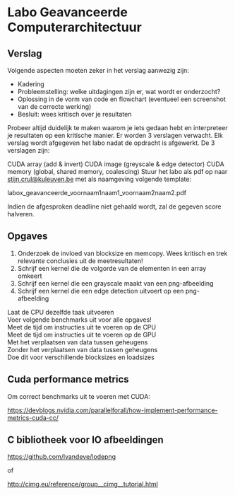 # Labo Geavanceerde Computerarchitectuur
 
## Verslag

Volgende aspecten moeten zeker in het verslag aanwezig zijn:

- Kadering
- Probleemstelling: welke uitdagingen zijn er, wat wordt er onderzocht?
- Oplossing in de vorm van code en flowchart (eventueel een screenshot van de correcte werking)
- Besluit: wees kritisch over je resultaten

Probeer altijd duidelijk te maken waarom je iets gedaan hebt en interpreteer je resultaten op een kritische manier. Er worden 3 verslagen verwacht. Elk verslag wordt afgegeven het labo nadat de opdracht is afgewerkt. De 3 verslagen zijn:

CUDA array (add & invert)
CUDA image (greyscale & edge detector)
CUDA memory (global, shared memory, coalescing)
Stuur het labo als pdf op naar stijn.crul@kuleuven.be met als naamgeving volgende template:

labox_geavanceerde_voornaam1naam1_voornaam2naam2.pdf

Indien de afgesproken deadline niet gehaald wordt, zal de gegeven score halveren.

## Opgaves

1) Onderzoek de invloed van blocksize en memcopy. Wees kritisch en trek relevante conclusies uit de meetresultaten!
1) Schrijf een kernel die de volgorde van de elementen in een array omkeert
2) Schrijf een kernel die een grayscale maakt van een png-afbeelding
2) Schrijf een kernel die een edge detection uitvoert op een png-afbeelding

Laat de CPU dezelfde taak uitvoeren  
Voer volgende benchmarks uit voor alle opgaves!  
Meet de tijd om instructies uit te voeren op de CPU  
Meet de tijd om instructies uit te voeren op de GPU  
Met het verplaatsen van data tussen geheugens  
Zonder het verplaatsen van data tussen geheugens  
Doe dit voor verschillende blocksizes en loadsizes  


## Cuda performance metrics

Om correct benchmarks uit te voeren met CUDA:

https://devblogs.nvidia.com/parallelforall/how-implement-performance-metrics-cuda-cc/

## C bibliotheek voor IO afbeeldingen

https://github.com/lvandeve/lodepng

of

http://cimg.eu/reference/group__cimg__tutorial.html

##
